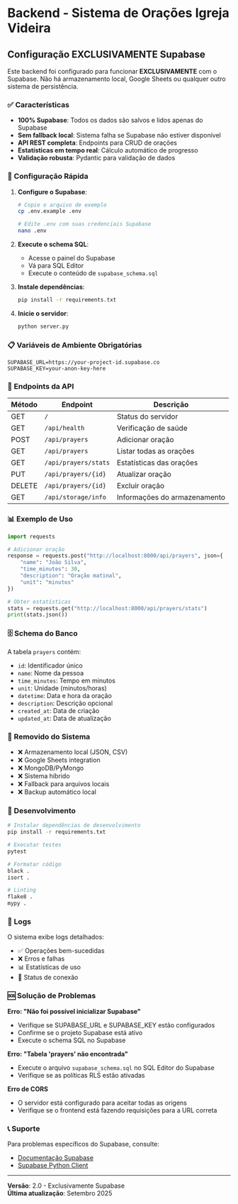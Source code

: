 # Backend - Sistema de Orações Igreja Videira

## Configuração EXCLUSIVAMENTE Supabase

Este backend foi configurado para funcionar **EXCLUSIVAMENTE** com o Supabase. Não há armazenamento local, Google Sheets ou qualquer outro sistema de persistência.

### ✅ Características

- **100% Supabase**: Todos os dados são salvos e lidos apenas do Supabase
- **Sem fallback local**: Sistema falha se Supabase não estiver disponível
- **API REST completa**: Endpoints para CRUD de orações
- **Estatísticas em tempo real**: Cálculo automático de progresso
- **Validação robusta**: Pydantic para validação de dados

### 🚀 Configuração Rápida

1. **Configure o Supabase**:
   ```bash
   # Copie o arquivo de exemplo
   cp .env.example .env
   
   # Edite .env com suas credenciais Supabase
   nano .env
   ```

2. **Execute o schema SQL**:
   - Acesse o painel do Supabase
   - Vá para SQL Editor
   - Execute o conteúdo de `supabase_schema.sql`

3. **Instale dependências**:
   ```bash
   pip install -r requirements.txt
   ```

4. **Inicie o servidor**:
   ```bash
   python server.py
   ```

### 📋 Variáveis de Ambiente Obrigatórias

```env
SUPABASE_URL=https://your-project-id.supabase.co
SUPABASE_KEY=your-anon-key-here
```

### 🔗 Endpoints da API

| Método | Endpoint | Descrição |
|--------|----------|-----------|
| GET | `/` | Status do servidor |
| GET | `/api/health` | Verificação de saúde |
| POST | `/api/prayers` | Adicionar oração |
| GET | `/api/prayers` | Listar todas as orações |
| GET | `/api/prayers/stats` | Estatísticas das orações |
| PUT | `/api/prayers/{id}` | Atualizar oração |
| DELETE | `/api/prayers/{id}` | Excluir oração |
| GET | `/api/storage/info` | Informações do armazenamento |

### 📊 Exemplo de Uso

```python
import requests

# Adicionar oração
response = requests.post("http://localhost:8000/api/prayers", json={
    "name": "João Silva",
    "time_minutes": 30,
    "description": "Oração matinal",
    "unit": "minutos"
})

# Obter estatísticas
stats = requests.get("http://localhost:8000/api/prayers/stats")
print(stats.json())
```

### 🗄️ Schema do Banco

A tabela `prayers` contém:
- `id`: Identificador único
- `name`: Nome da pessoa
- `time_minutes`: Tempo em minutos
- `unit`: Unidade (minutos/horas)
- `datetime`: Data e hora da oração
- `description`: Descrição opcional
- `created_at`: Data de criação
- `updated_at`: Data de atualização

### 🚫 Removido do Sistema

- ❌ Armazenamento local (JSON, CSV)
- ❌ Google Sheets integration
- ❌ MongoDB/PyMongo
- ❌ Sistema híbrido
- ❌ Fallback para arquivos locais
- ❌ Backup automático local

### 🔧 Desenvolvimento

```bash
# Instalar dependências de desenvolvimento
pip install -r requirements.txt

# Executar testes
pytest

# Formatar código
black .
isort .

# Linting
flake8 .
mypy .
```

### 📝 Logs

O sistema exibe logs detalhados:
- ✅ Operações bem-sucedidas
- ❌ Erros e falhas
- 📊 Estatísticas de uso
- 🔄 Status de conexão

### 🆘 Solução de Problemas

**Erro: "Não foi possível inicializar Supabase"**
- Verifique se SUPABASE_URL e SUPABASE_KEY estão configurados
- Confirme se o projeto Supabase está ativo
- Execute o schema SQL no Supabase

**Erro: "Tabela 'prayers' não encontrada"**
- Execute o arquivo `supabase_schema.sql` no SQL Editor do Supabase
- Verifique se as políticas RLS estão ativadas

**Erro de CORS**
- O servidor está configurado para aceitar todas as origens
- Verifique se o frontend está fazendo requisições para a URL correta

### 📞 Suporte

Para problemas específicos do Supabase, consulte:
- [Documentação Supabase](https://supabase.com/docs)
- [Supabase Python Client](https://supabase.com/docs/reference/python)

---
**Versão**: 2.0 - Exclusivamente Supabase  
**Última atualização**: Setembro 2025
